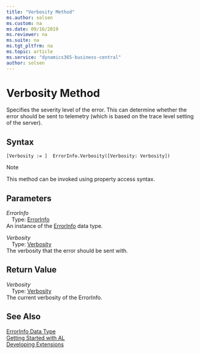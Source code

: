 ```yaml
---
title: "Verbosity Method"
ms.author: solsen
ms.custom: na
ms.date: 09/16/2019
ms.reviewer: na
ms.suite: na
ms.tgt_pltfrm: na
ms.topic: article
ms.service: "dynamics365-business-central"
author: solsen
---
```

[//]: # (START>DO_NOT_EDIT)
[//]: # (IMPORTANT:Do not edit any of the content between here and the END>DO_NOT_EDIT.)
[//]: # (Any modifications should be made in the .xml files in the ModernDev repo.)
# Verbosity Method
Specifies the severity level of the error. This can determine whether the error should be sent to telemetry (which is based on the trace level setting of the server).


## Syntax
```
[Verbosity := ]  ErrorInfo.Verbosity([Verbosity: Verbosity])
```
> [!NOTE]  
> This method can be invoked using property access syntax.  
## Parameters
*ErrorInfo*  
&emsp;Type: [ErrorInfo](errorinfo-data-type.md)  
An instance of the [ErrorInfo](errorinfo-data-type.md) data type.  

*Verbosity*  
&emsp;Type: [Verbosity](../verbosity/verbosity-option.md)  
The verbosity that the error should be sent with.  


## Return Value
*Verbosity*  
&emsp;Type: [Verbosity](../verbosity/verbosity-option.md)  
The current verbosity of the ErrorInfo.  


[//]: # (IMPORTANT: END>DO_NOT_EDIT)
## See Also
[ErrorInfo Data Type](errorinfo-data-type.md)  
[Getting Started with AL](../../devenv-get-started.md)  
[Developing Extensions](../../devenv-dev-overview.md)